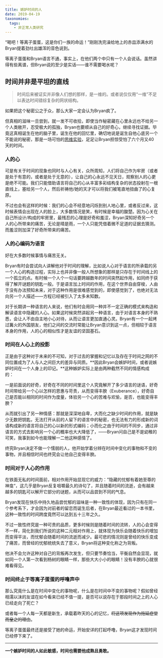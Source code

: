 ```yaml
---
title: 嫉妒时间的人
date: 2019-04-19
taxonomies:
  tags:
    - 非正常人类研究
---
```


“喝吧！等离子蛋蛋，这是你们一族的命运！”刚刚洗完澡给地上的赤皿添满水的Bryan提着劲吐出雄浑的音色说到。

等离子蛋蛋和Bryan语言不通，事实上，在他们两个中只有一个人会说话。虽然讲得有些离谱，但Bryan说的至少是实话——谁不需要喝水呢？

<!--more-->

## 时间并非是平坦的直线

> 时间后来被证实并非像人们想的那样，是一维的。或者说仅仅用“一维”不足以表达时间错综复杂的网状结构。

如果把这个秘密公之于众，那么大家一定会认为Bryan疯了。

但真相的滋味一旦尝到，就一发不可收拾，即使当作秘密藏在心里永远也不给另一个人类敞开，忍受极大的孤独，Bryan也要顺从自己的好奇心，继续寻找证据。毕竟这真相诞生在他的脑子里，诞生在他的回忆里，确切地说是诞生自他心底另一个不能说的秘密，那是一场可怕的[思维实验](<https://0xc1.space/2018/08/13/Sleeping%20to%20dream/>)，足足让Bryan担惊受怕了六个月又40天的时间。

### 人的心

可是有关于时间的现象也同时与人心有关，众所周知，人们将自己作为牢房（或者是处于有意的，或者是处于无意的），让自己的心永远不见天日，观察别人的心更是绝不可能。我们只能借助语言将自己的心从丰富多彩结构复杂的状态投射在一根直线上，塞给另一个人，然后祈祷他/她的天才可以将我们被笔直地扭曲了的心复原。

不过也会有这样的时候：我们的心会不经意地闪烁到别人地心里，或者反过来，这时候表情会出现在人的脸上，大多数情况是笑，有时候是幸福的酸楚。因为心关在自己所设计/构成的牢房里，最残忍的心理是好奇和羞涩，Bryan深知好奇另一个人的心所带来的痛苦，无论是晴是雨，一个人只能凭借着微不足道的证据去猜测。而羞涩则加深了好奇所带来的痛苦。

### 人的心编码为语言

好在大多数时候事情与痛苦无关。

Bryan有时会尝试向人讲解他对于时间的理解，比如说人心对于语言的所承载的另一个人心的构造过程，实际上也并非像一般人所想象的那样是只存在于时间线上的一个孤立的点。有时候一个人个一句话要跨越数年的时间突然起作用，如同终于获得了解开谜题的钥匙一般。于是语言加上时间的作用，在这个世界自由穿梭，人由于没有办法预知未来，对于这种作用是很难感觉到的，即使感觉到了，也绝对无法向另一个人描述——方程已经被引入了太多未知数。

对于长期讲一种语言的人来说，他们有时会用同一种并不一定正确的模式来构造和解读语言中隐藏的人心。如果这时候突然讲起另一种语言，由于对语言本身的不熟悉，会让人不由自主地小心对待，从而让语言更加直通心灵。Bryan有一个一起烤过篝火的外国朋友，他们之间的交流时常能让Bryan意识到这一点，但相较于语言本身的作用，人的心的相似性才是友谊的坚固基石。

### 时间在人心上的投影

正是由于这种对于未来的不可知，对于过去的掌握和记忆以及存在于时间之网的不同位置成为了人与人之间巨大的差异与同质。**因此Bryan会嫉妒时间，或者说嫉妒时间在一个人身上的印记。**这种嫉妒实际上是由两种截然不同的情感构成的：

一是前面说的好奇，好奇在不同的时间里这个人究竟解开了多少语言的谜语，好奇时间带给另一个心以怎样的恩惠与苛责，从而变得丰腴（Exuberance），好奇自己是否能以相同的时间作为度量，体验另一个心的苦难与欢愉，是否，也能变得丰腴？

从而就引出了另一种情感：那就是深深地自卑，大而化之缺少时间的作用，就是缺少无数把钥匙，无法打开从前的人留下的语言中的秘密，也无法有力的形成新的词语构成新的语言将自己的心以新的形式编码；小而化之由于时间的不同步，通过非语言的方式去影响另一个心的概率也大大降低了，——Bryan问自己是不是幼稚的可笑，我事到如今也能理解一二他这种感情了。

终究Bryan决定不做一个懦弱的人，他开始学着分辨在时间中变化的事物和不变的事物，并且相信时间也终究会让他自己变得丰腴。

### 时间对于人心的作用

在铁面无私的时间面前，相对作用开始显现它的威力：”隐藏的忧郁有着她至尊的神龛“，这几乎是Bryan反复咀嚼最久的诗句了，并且随着时间的流逝，会有越来越多的钥匙可以解开它部分的谜题，从而可以品尝到不同的气息。

Bryan发现在快乐中持久地品尝忧郁的滋味是一种一致性的体现，因为只有在同一个参考系下，才会因为对前者的留恋而诞生后者，在Bryan最近看过的一本书里，这种一致性的时间跨度竟然可以达到五十三年之久。

不过一致性终究是一种可贵的品质，更多时候则是随着时间的流转，人的心会变得不一样，简化到我们所说的这种二元相对作用上，就体现为快乐会随着快乐的增加而变得平淡，而忧郁会随着时间的流逝而减少。最可悲的情况则是曾经的快乐变成了痛苦，而曾经的忧郁统统失去了意义，Bryan将这种变化称之为背叛。

他决不会允许这种对自己的背叛再次发生，但只要节奏恰当，平衡自然会显现，就如同一个人第一次看到杨树的眼睛一样，那些大大小小的眼睛！没有丰腴的心就很难看得见。

### 时间终止于等离子蛋蛋的呼噜声中

那么究竟什么是在时间中变化的事物呢，什么是在时间中不变的事物呢？假如曾经相濡以沫的友谊在如今看来已经不值一提，是否可以说存在于那段时间之上的人心已经走向了死亡？

或者每一个人每一天都是新生，承载着昨天的心的记忆，~~将这项发现作为拖延症堂而皇之的理由~~。

等离子蛋蛋最终还是接受了她的命运，开始安详的打起呼噜，Bryan这才发现时间已经停下来了。

***

**一个嫉妒时间的人如此敏感，时间也需要他成熟且勇敢。**